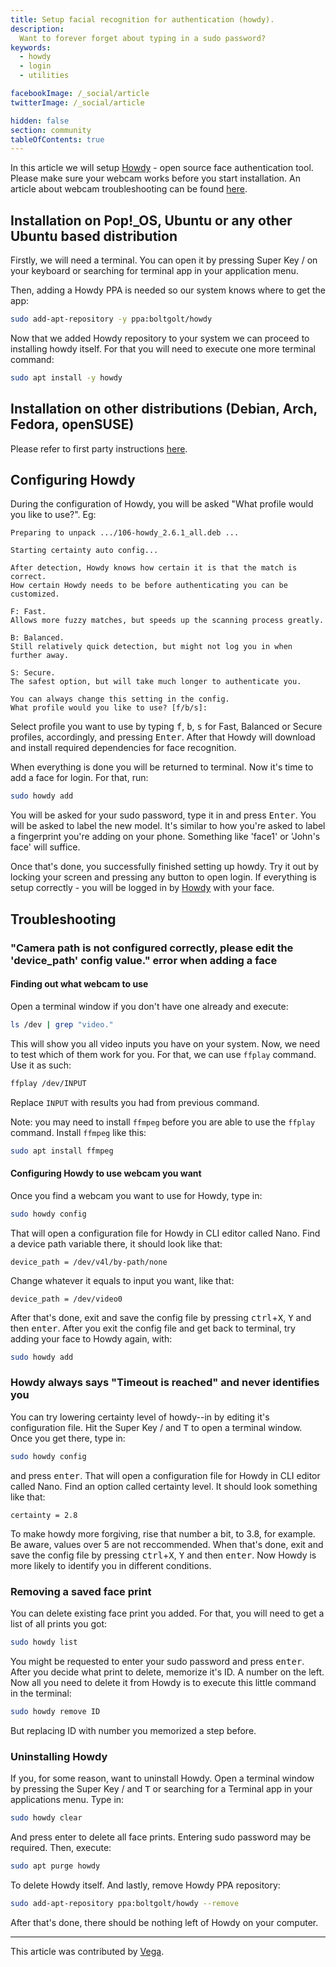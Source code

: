 ```yaml
---
title: Setup facial recognition for authentication (howdy).
description:
  Want to forever forget about typing in a sudo password?
keywords:
  - howdy
  - login
  - utilities

facebookImage: /_social/article
twitterImage: /_social/article

hidden: false
section: community
tableOfContents: true
---
```


In this article we will setup [Howdy](https://github.com/Boltgolt/howdy) - open source face authentication tool.
Please make sure your webcam works before you start installation. An article about webcam troubleshooting can be found [here](/content/webcam.md).

## Installation on Pop!\_OS, Ubuntu or any other Ubuntu based distribution

Firstly, we will need a terminal. You can open it by pressing Super Key <kbd><font-awesome-icon :icon="['fab', 'ubuntu']"></font-awesome-icon></kbd>/<kbd><font-awesome-icon :icon="['fab', 'pop-os']"></font-awesome-icon></kbd> on your keyboard or searching for terminal app in your application menu.

Then, adding a Howdy PPA is needed so our system knows where to get the app:

```bash
sudo add-apt-repository -y ppa:boltgolt/howdy
```

Now that we added Howdy repository to your system we can proceed to installing howdy itself. For that you will need to execute one more terminal command:

```bash
sudo apt install -y howdy
```

## Installation on other distributions (Debian, Arch, Fedora, openSUSE)

Please refer to first party instructions [here](https://github.com/Boltgolt/howdy#installation).

## Configuring Howdy

During the configuration of Howdy, you will be asked "What profile would you like to use?". Eg:

```
Preparing to unpack .../106-howdy_2.6.1_all.deb ...

Starting certainty auto config...

After detection, Howdy knows how certain it is that the match is correct.
How certain Howdy needs to be before authenticating you can be customized.

F: Fast.
Allows more fuzzy matches, but speeds up the scanning process greatly.

B: Balanced.
Still relatively quick detection, but might not log you in when further away.

S: Secure.
The safest option, but will take much longer to authenticate you.

You can always change this setting in the config.
What profile would you like to use? [f/b/s]:
```

Select profile you want to use by typing <kbd>f</kbd>, <kbd>b</kbd>, <kbd>s</kbd> for Fast, Balanced or Secure profiles, accordingly, and pressing <kbd>Enter</kbd>.
After that Howdy will download and install required dependencies for face recognition.

When everything is done you will be returned to terminal. Now it's time to add a face for login. For that, run:

```bash
sudo howdy add
```

You will be asked for your sudo password, type it in and press <kbd>Enter</kbd>. You will be asked to label the new model. It's similar to how you're asked to label a fingerprint you're adding on your phone. Something like 'face1' or 'John's face' will suffice.

Once that's done, you successfully finished setting up howdy. Try it out by locking your screen and pressing any button to open login. If everything is setup correctly - you will be logged in by <u>Howdy</u> with your face.

## Troubleshooting

### "Camera path is not configured correctly, please edit the 'device_path' config value." error when adding a face

#### Finding out what webcam to use

Open a terminal window if you don't have one already and execute:

```bash
ls /dev | grep "video."
```

This will show you all video inputs you have on your system.
Now, we need to test which of them work for you.
For that, we can use `ffplay` command. Use it as such:

```bash
ffplay /dev/INPUT
```

Replace `INPUT` with results you had from previous command.

Note: you may need to install `ffmpeg` before you are able to use the `ffplay` command. Install `ffmpeg` like this:

```bash
sudo apt install ffmpeg
```

#### Configuring Howdy to use webcam you want

Once you find a webcam you want to use for Howdy, type in:

```bash
sudo howdy config
```

That will open a configuration file for Howdy in CLI editor called Nano.
Find a device path variable there, it should look like that:

```
device_path = /dev/v4l/by-path/none
```

Change whatever it equals to input you want, like that:

```
device_path = /dev/video0
```

After that's done, exit and save the config file by pressing <kbd>ctrl</kbd>+<kbd>X</kbd>, <kbd>Y</kbd> and then <kbd>enter</kbd>.
After you exit the config file and get back to terminal, try adding your face to Howdy again, with:

```bash
sudo howdy add
```

### Howdy always says "Timeout is reached" and never identifies you

You can try lowering certainty level of howdy--in by editing it's configuration file. Hit the Super Key <kbd><font-awesome-icon :icon="['fab', 'ubuntu']"></font-awesome-icon></kbd>/<kbd><font-awesome-icon :icon="['fab', 'pop-os']"></font-awesome-icon></kbd> and <kbd>T</kbd> to open a terminal window.
Once you get there, type in:

```bash
sudo howdy config
```

and press <kbd>enter</kbd>. That will open a configuration file for Howdy in CLI editor called Nano.
Find an option called certainty level. It should look something like that:

```
certainty = 2.8
```

To make howdy more forgiving, rise that number a bit, to 3.8, for example. Be aware, values over 5 are not reccommended.
When that's done, exit and save the config file by pressing <kbd>ctrl</kbd>+<kbd>X</kbd>, <kbd>Y</kbd> and then <kbd>enter</kbd>.
Now Howdy is more likely to identify you in different conditions.

### Removing a saved face print

You can delete existing face print you added. For that, you will need to get a list of all prints you got:

```bash
sudo howdy list
```

You might be requested to enter your sudo password and press <kbd>enter</kbd>.
After you decide what print to delete, memorize it's ID. A number on the left.
Now all you need to delete it from Howdy is to execute this little command in the terminal:

```bash
sudo howdy remove ID
```

But replacing ID with number you memorized a step before.

### Uninstalling Howdy

If you, for some reason, want to uninstall Howdy.
Open a terminal window by pressing the Super Key <kbd><font-awesome-icon :icon="['fab', 'ubuntu']"></font-awesome-icon></kbd>/<kbd><font-awesome-icon :icon="['fab', 'pop-os']"></font-awesome-icon></kbd> and <kbd>T</kbd> or searching for a Terminal app in your applications menu. Type in:

```bash
sudo howdy clear
```

And press enter to delete all face prints. Entering sudo password may be required.
Then, execute:

```bash
sudo apt purge howdy
```

To delete Howdy itself.
And lastly, remove Howdy PPA repository:

```bash
sudo add-apt-repository ppa:boltgolt/howdy --remove
```

After that's done, there should be nothing left of Howdy on your computer.

---

This article was contributed by [Vega](https://github.com/smth-0).
